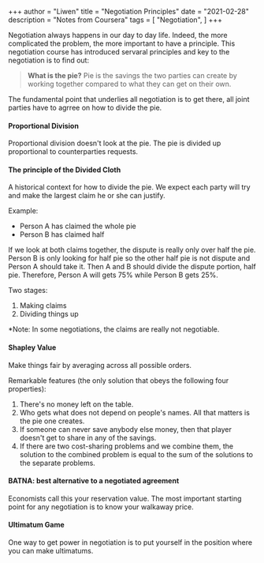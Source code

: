 +++
author = "Liwen"
title = "Negotiation Principles"
date = "2021-02-28"
description = "Notes from Coursera"
tags = [
    "Negotiation",
]
+++

Negotiation always happens in our day to day life. Indeed, the more complicated the problem,
the more important to have a principle. This negotiation course has introduced servaral principles
and key to the negotiation is to find out:
>  __What is the pie?__
> Pie is the savings the two parties can create by working together compared to what they can get on their own. 

The fundamental point that underlies all negotiation is to get there,
all joint parties have to agrree on how to divide the pie. 

#### Proportional Division
Proportional division doesn't look at the pie. The pie is divided up proportional to counterparties requests.

#### The principle of the Divided Cloth
A historical context for how to divide the pie. We expect each party will try and make the largest claim he or she can justify.

Example:
* Person A has claimed the whole pie
* Person B has claimed half

If we look at both claims together, the dispute is really only over half the pie. Person B is only looking for half pie so the other half pie is
not dispute and Person A should take it. Then A and B should divide the dispute portion, half pie. Therefore, Person A will gets 75% while Person B gets 25%.

Two stages:
1. Making claims
2. Dividing things up

*Note: In some negotiations, the claims are really not negotiable.

#### Shapley Value
Make things fair by averaging across all possible orders.

Remarkable features (the only solution that obeys the following four properties):
1. There's no money left on the table.
2. Who gets what does not depend on people's names. All that matters is the pie one creates.
3. If someone can never save anybody else money, then that player doesn't get to share in any of the savings.
4. If there are two cost-sharing problems and we combine them, the solution to the combined problem is equal to the sum of the solutions to the separate problems.


#### BATNA: best alternative to a negotiated agreement
Economists call this your reservation value. The most important starting point for any negotiation is to know your walkaway price.

#### Ultimatum Game
One way to get power in negotiation is to put yourself in the position where you can make ultimatums.
